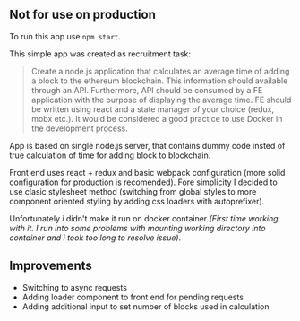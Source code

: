 ## Not for use on production

To run this app use ```npm start```.

This simple app was created as recruitment task:

> Create a node.js application that calculates an average time of adding a block to the ethereum blockchain. This information should available through an API. Furthermore, API should be consumed by a FE application with the purpose of displaying the average time. FE should be written using react and a state manager of your choice (redux, mobx etc.). It would be considered a good practice to use Docker in the development process.

App is based on single node.js server, that contains dummy code insted of true calculation of time for adding block to blockchain.

Front end uses react + redux and basic webpack configuration (more solid configuration for production is recomended). Fore simplicity I decided to use clasic stylesheet method (switching from global styles to more component oriented styling by adding css loaders with autoprefixer). 

Unfortunately i didn't make it run on docker container *(First time working with it. I run into some problems with mounting working directory into container and i took too long to resolve issue)*.

## Improvements 

- Switching to async requests
- Adding loader component to front end for pending requests
- Adding additional input to set number of blocks used in calculation 
